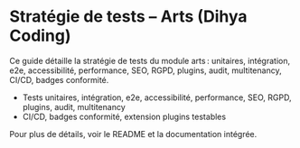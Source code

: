 # Stratégie de tests – Arts (Dihya Coding)

Ce guide détaille la stratégie de tests du module arts : unitaires, intégration, e2e, accessibilité, performance, SEO, RGPD, plugins, audit, multitenancy, CI/CD, badges conformité.

- Tests unitaires, intégration, e2e, accessibilité, performance, SEO, RGPD, plugins, audit, multitenancy
- CI/CD, badges conformité, extension plugins testables

Pour plus de détails, voir le README et la documentation intégrée.
